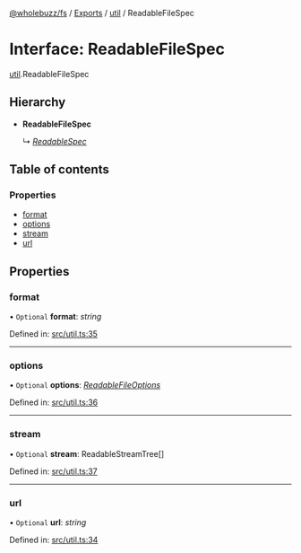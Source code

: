 [@wholebuzz/fs](../README.md) / [Exports](../modules.md) / [util](../modules/util.md) / ReadableFileSpec

# Interface: ReadableFileSpec

[util](../modules/util.md).ReadableFileSpec

## Hierarchy

- **ReadableFileSpec**

  ↳ [*ReadableSpec*](parquet.readablespec.md)

## Table of contents

### Properties

- [format](util.readablefilespec.md#format)
- [options](util.readablefilespec.md#options)
- [stream](util.readablefilespec.md#stream)
- [url](util.readablefilespec.md#url)

## Properties

### format

• `Optional` **format**: *string*

Defined in: [src/util.ts:35](https://github.com/wholebuzz/fs/blob/master/src/util.ts#L35)

___

### options

• `Optional` **options**: [*ReadableFileOptions*](util.readablefileoptions.md)

Defined in: [src/util.ts:36](https://github.com/wholebuzz/fs/blob/master/src/util.ts#L36)

___

### stream

• `Optional` **stream**: ReadableStreamTree[]

Defined in: [src/util.ts:37](https://github.com/wholebuzz/fs/blob/master/src/util.ts#L37)

___

### url

• `Optional` **url**: *string*

Defined in: [src/util.ts:34](https://github.com/wholebuzz/fs/blob/master/src/util.ts#L34)
